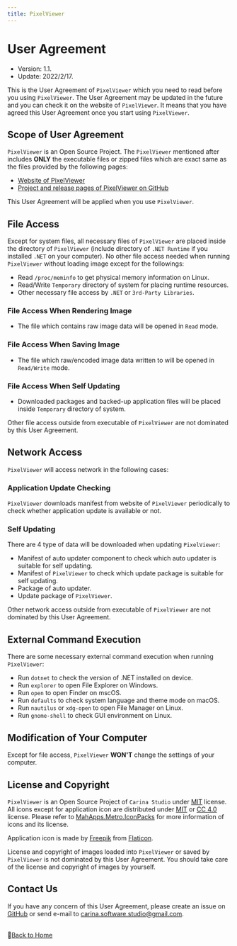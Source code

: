 ```yaml
---
title: PixelViewer
---
```


# User Agreement
- Version: 1.1.
- Update: 2022/2/17.

This is the User Agreement of ```PixelViewer``` which you need to read before you using ```PixelViewer```. 
The User Agreement may be updated in the future and you can check it on the website of ```PixelViewer```. 
It means that you have agreed this User Agreement once you start using ```PixelViewer```.

## Scope of User Agreement
```PixelViewer``` is an Open Source Project. The ```PixelViewer``` mentioned after includes **ONLY** the executable files or zipped files which are exact same as the files provided by the following pages:
* [Website of PixelViewer](https://carina-studio.github.io/PixelViewer/)
* [Project and release pages of PixelViewer on GitHub](https://github.com/carina-studio/PixelViewer)

This User Agreement will be applied when you use ```PixelViewer```.

## File Access
Except for system files, all necessary files of ```PixelViewer``` are placed inside the directory of ```PixelViewer``` (include directory of ```.NET Runtime``` if you installed ```.NET``` on your computer). No other file access needed when running ```PixelViewer``` without loading image except for the followings:

* Read ```/proc/meminfo``` to get physical memory information on Linux.
* Read/Write ```Temporary``` directory of system for placing runtime resources.
* Other necessary file access by ```.NET``` or ```3rd-Party Libraries```.

### File Access When Rendering Image
* The file which contains raw image data will be opened in ```Read``` mode.

### File Access When Saving Image
* The file which raw/encoded image data written to will be opened in ```Read/Write``` mode.

### File Access When Self Updating
* Downloaded packages and backed-up application files will be placed inside ```Temporary``` directory of system.

Other file access outside from executable of ```PixelViewer``` are not dominated by this User Agreement.

## Network Access
```PixelViewer``` will access network in the following cases:

### Application Update Checking
```PixelViewer``` downloads manifest from website of ```PixelViewer``` periodically to check whether application update is available or not.

### Self Updating
There are 4 type of data will be downloaded when updating ```PixelViewer```:
* Manifest of auto updater component to check which auto updater is suitable for self updating.
* Manifest of ```PixelViewer``` to check which update package is suitable for self updating.
* Package of auto updater.
* Update package of ```PixelViewer```.

Other network access outside from executable of ```PixelViewer``` are not dominated by this User Agreement.

## External Command Execution
There are some necessary external command execution when running ```PixelViewer```:
* Run ```dotnet``` to check the version of .NET installed on device.
* Run ```explorer``` to open File Explorer on Windows.
* Run ```open``` to open Finder on mscOS.
* Run ```defaults``` to check system language and theme mode on macOS.
* Run ```nautilus``` or ```xdg-open``` to open File Manager on Linux.
* Run ```gnome-shell``` to check GUI environment on Linux.

## Modification of Your Computer
Except for file access, ```PixelViewer``` **WON'T** change the settings of your computer.

## License and Copyright
```PixelViewer``` is an Open Source Project of ```Carina Studio``` under [MIT](https://github.com/carina-studio/PixelViewer/blob/master/LICENSE) license. All icons except for application icon are distributed under [MIT](https://en.wikipedia.org/wiki/MIT_License) or [CC 4.0](https://en.wikipedia.org/wiki/Creative_Commons_license) license. Please refer to [MahApps.Metro.IconPacks](https://github.com/MahApps/MahApps.Metro.IconPacks) for more information of icons and its license.

Application icon is made by [Freepik](https://www.freepik.com/) from [Flaticon](https://www.flaticon.com/).

License and copyright of images loaded into ```PixelViewer``` or saved by ```PixelViewer``` is not dominated by this User Agreement. You should take care of the license and copyright of images by yourself.

## Contact Us
If you have any concern of this User Agreement, please create an issue on [GitHub](https://github.com/carina-studio/PixelViewer/issues) or send e-mail to [carina.software.studio@gmail.com](mailto:carina.software.studio@gmail.com).


<br/>📔[Back to Home](index.md)

